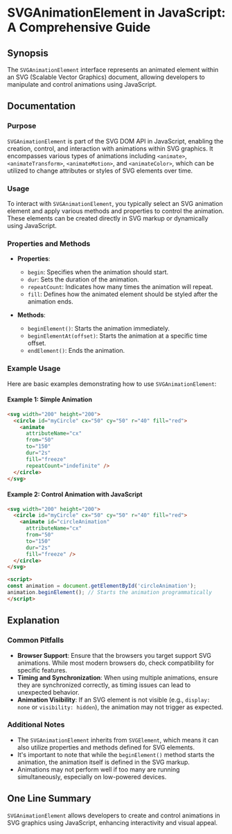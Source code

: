 <!--
Meta Description: # SVGAnimationElement in JavaScript: A Comprehensive Guide ## Synopsis The `SVGAnimationElement` interface represents an animated element within an SV...
Meta Keywords: animation, svg, svganimationelement, animations, javascript
-->

# SVGAnimationElement in JavaScript: A Comprehensive Guide

## Synopsis
The `SVGAnimationElement` interface represents an animated element within an SVG (Scalable Vector Graphics) document, allowing developers to manipulate and control animations using JavaScript.

## Documentation
### Purpose
`SVGAnimationElement` is part of the SVG DOM API in JavaScript, enabling the creation, control, and interaction with animations within SVG graphics. It encompasses various types of animations including `<animate>`, `<animateTransform>`, `<animateMotion>`, and `<animateColor>`, which can be utilized to change attributes or styles of SVG elements over time.

### Usage
To interact with `SVGAnimationElement`, you typically select an SVG animation element and apply various methods and properties to control the animation. These elements can be created directly in SVG markup or dynamically using JavaScript.

### Properties and Methods
- **Properties**:
  - `begin`: Specifies when the animation should start.
  - `dur`: Sets the duration of the animation.
  - `repeatCount`: Indicates how many times the animation will repeat.
  - `fill`: Defines how the animated element should be styled after the animation ends.

- **Methods**:
  - `beginElement()`: Starts the animation immediately.
  - `beginElementAt(offset)`: Starts the animation at a specific time offset.
  - `endElement()`: Ends the animation.

### Example Usage
Here are basic examples demonstrating how to use `SVGAnimationElement`:

#### Example 1: Simple Animation
```html
<svg width="200" height="200">
  <circle id="myCircle" cx="50" cy="50" r="40" fill="red">
    <animate
      attributeName="cx"
      from="50"
      to="150"
      dur="2s"
      fill="freeze"
      repeatCount="indefinite" />
  </circle>
</svg>
```

#### Example 2: Control Animation with JavaScript
```html
<svg width="200" height="200">
  <circle id="myCircle" cx="50" cy="50" r="40" fill="red">
    <animate id="circleAnimation"
      attributeName="cx"
      from="50"
      to="150"
      dur="2s"
      fill="freeze" />
  </circle>
</svg>

<script>
const animation = document.getElementById('circleAnimation');
animation.beginElement(); // Starts the animation programmatically
</script>
```

## Explanation
### Common Pitfalls
- **Browser Support**: Ensure that the browsers you target support SVG animations. While most modern browsers do, check compatibility for specific features.
- **Timing and Synchronization**: When using multiple animations, ensure they are synchronized correctly, as timing issues can lead to unexpected behavior.
- **Animation Visibility**: If an SVG element is not visible (e.g., `display: none` or `visibility: hidden`), the animation may not trigger as expected.

### Additional Notes
- The `SVGAnimationElement` inherits from `SVGElement`, which means it can also utilize properties and methods defined for SVG elements.
- It's important to note that while the `beginElement()` method starts the animation, the animation itself is defined in the SVG markup.
- Animations may not perform well if too many are running simultaneously, especially on low-powered devices.

## One Line Summary
`SVGAnimationElement` allows developers to create and control animations in SVG graphics using JavaScript, enhancing interactivity and visual appeal.